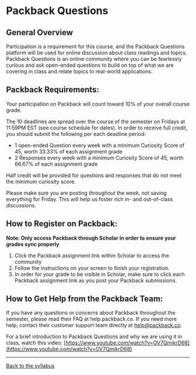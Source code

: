 # Packback Questions

## General Overview

Participation is a requirement for this course, and the Packback Questions platform will be used for online discussion about class readings and topics. Packback Questions is an online community where you can be fearlessly curious and ask open-ended questions to build on top of what we are covering in class and relate topics to real-world applications. 

## Packback Requirements:

Your participation on Packback will count toward 10% of your overall course grade.

The 10 deadlines are spread over the course of the semester on Fridays at 11:59PM EST (see course schedule for dates). In order to receive full credit, you should submit the following per each deadline period:
 * 1 open-ended Question every week with a minimum Curiosity Score of 45, worth 33.33% of each assignment grade
 * 2 Responses every week with a minimum Curiosity Score of 45, worth 66.67% of each assignment grade

Half credit will be provided for questions and responses that do not meet the minimum curiosity score.

Please make sure you are posting *throughout* the week, not saving everything for Friday. This will help us foster rich in- and out-of-class discussions.

## How to Register on Packback:

**Note: Only access Packback through Scholar in order to ensure your grades sync properly**

1. Click the Packback assignment link within Scholar to access the community
2. Follow the instructions on your screen to finish your registration.
3. In order for your grade to be visible in Scholar, make sure to click each Packback assignment link as you post your Packback submissions.

## How to Get Help from the Packback Team: 

If you have any questions or concerns about Packback throughout the semester, please read their FAQ at help.packback.co. If you need more help, contact their customer support team directly at help@packback.co. 

For a brief introduction to Packback Questions and why we are using it in class, watch this video: [https://www.youtube.com/watch?v=OV7QmikrD68](https://www.youtube.com/watch?v=OV7QmikrD68)

_____

[Back to the syllabus](https://deanna-stover.github.io/coursesCNU/2022/idst270fall2022) 
